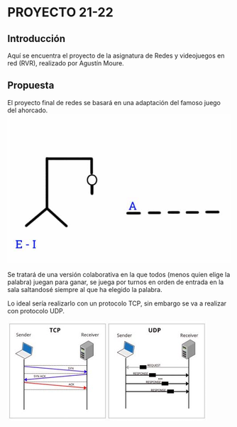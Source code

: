 # PROYECTO 21-22
## Introducción
Aquí se encuentra el proyecto de la asignatura de Redes y videojuegos en red (RVR), realizado por Agustín Moure.
## Propuesta
El proyecto final de redes se basará en una adaptación del famoso juego del ahorcado.
![screenshot](./AssetsREADME/ahorcado.jpg)

Se tratará de una versión colaborativa en la que  todos (menos quien elige la palabra) juegan para ganar, se juega por turnos en orden de entrada en la sala saltandosé siempre al que ha elegido la palabra.

Lo ideal sería realizarlo con un protocolo TCP, sin embargo se va a realizar con protocolo UDP.

![Screenshot](AssetsREADME/TCPvsUDP.jpeg)


